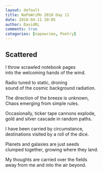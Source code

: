 ```yaml
---  
layout: default  
title: NaPoWriMo 2018 Day 11  
date: 2018-04-11 20:05  
author: DavidRL  
comments: true  
categories: [napowrimo, Poetry]
---  
```

## Scattered  

I throw scrawled notebook pages  
into the welcoming hands of the wind.  

Radio tuned to static, droning  
sound of the cosmic background radiation.  

The direction of the breeze is unknown,  
Chaos emerging from simple rules.  

Occasionally, ticker tape cannons explode,  
gold and silver cascade in random paths.  

I have been carried by circumstance,  
destinations visited by a roll of the dice.  

Planets and galaxies are just seeds  
clumped together, growing where they land.  

My thoughts are carried over the fields  
away from me and into the air beyond.  

